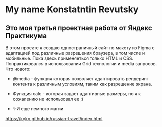 # My name Konstatntin Revutsky

## Это моя третья проектная работа от Яндекс Практикума

В этом проекте я создаю одностраничный сайт по макету из Figma с адаптацией под различные разрешения браузера, в том числе и мобильные.
Пока здесь применяеться только HTML и CSS.
Попрактиковался в использовании Grid технологии и media запросов.
Что нового:

- @media - функция которая позволяет адаптировать рендеринг контента к различным условиям, таким как разрешение экрана.
- Функция calc - которая задает адаптивные размеры, но я к сожалению не использовал ее ;(

- ✨И еще немного магии

https://kykp.github.io/russian-travel/index.html
